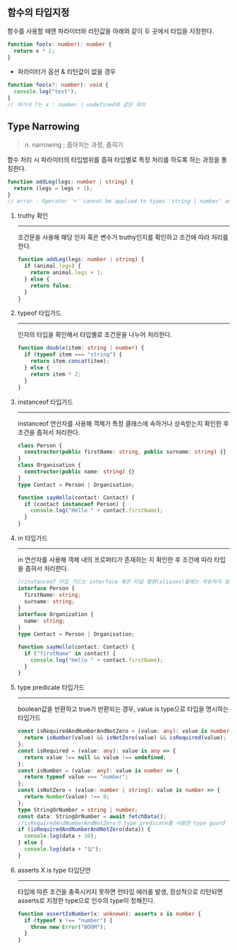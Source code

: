 ## 함수의 타입지정

함수를 사용할 때엔 파라미터와 리턴값을 아래와 같이 두 곳에서 타입을 지정한다.

```typescript
function foo(x: number): number {
  return x * 2;
}
```

- 파라미터가 옵션 & 리턴값이 없을 경우

```typescript
function foo(x?: number): void {
  console.log("test");
}
// 여기서 ?는 x : number | undefined와 같은 의미
```

## Type Narrowing

> n. narrowing ; 좁아지는 과정, 좁히기

함수 처리 시 파라미터의 타입범위를 좁혀 타입별로 특정 처리를 하도록 하는 과정을 통칭한다.

```typescript
function addLeg(legs: number | string) {
  return (legs = legs + 1);
}
// error - Operator '+' cannot be applied to types 'string | number' and 'number'.ts(2365)
```

1. truthy 확인

   ***

   조건문을 사용해 해당 인자 혹은 변수가 truthy인지를 확인하고 조건에 따라 처리를 한다.

   ```typescript
   function addLeg(legs: number | string) {
     if (animal.legs) {
       return animal.legs + 1;
     } else {
       return false;
     }
   }
   ```

2. typeof 타입가드
   ***
   인자의 타입을 확인해서 타입별로 조건문을 나누어 처리한다.
   ```typescript
   function double(item: string | number) {
     if (typeof item === "string") {
       return item.concat(item);
     } else {
       return item * 2;
     }
   }
   ```
3. instanceof 타입가드

   ***

   instanceof 연산자를 사용해 객체가 특정 클래스에 속하거나 상속받는지 확인한 후 조건을 좁혀서 처리한다.

   ```typescript
   class Person {
     constructor(public firstName: string, public surname: string) {}
   }
   class Organisation {
     constructor(public name: string) {}
   }
   type Contact = Person | Organisation;

   function sayHello(contact: Contact) {
     if (contact instanceof Person) {
       console.log("Hello " + contact.firstName);
     }
   }
   ```

4. in 타입가드

   ***

   in 연산자를 사용해 객체 내의 프로퍼티가 존재하는 지 확인한 후 조건에 따라 타입을 좁혀서 처리한다.

   ```typescript
   //instanceof 타입 가드는 interface 혹은 타입 별명(aliases)들에는 작동하지 않으므로 in 연산자를 사용한다.
   interface Person {
     firstName: string;
     surname: string;
   }
   interface Organization {
     name: string;
   }
   type Contact = Person | Organisation;

   function sayHello(contact: Contact) {
     if ("firstName" in contact) {
       console.log("Hello " + contact.firstName);
     }
   }
   ```

5. type predicate 타입가드

   ***

   boolean값을 반환하고 true가 반환되는 경우, value is type으로 타입을 명시하는 타입가드

   ```typescript
   const isRequiredAndNumberAndNotZero = (value: any): value is number => {
     return isNumber(value) && isNotZero(value) && isRequired(value);
   };
   const isRequired = (value: any): value is any => {
     return value !== null && value !== undefined;
   };
   const isNumber = (value: any): value is number => {
     return typeof value === "number";
   };
   const isNotZero = (value: number | string): value is number => {
     return Number(value) !== 0;
   };
   type StringOrNumber = string | number;
   const data: StringOrNumber = await fetchData();
   //isRequiredAndNumberAndNotZero가 type predicate를 사용한 type guard
   if (isRequiredAndNumberAndNotZero(data)) {
     console.log(data + 10);
   } else {
     console.log(data + "십");
   }
   ```

6. asserts X is type 타입단언
   ***
   타입에 따른 조건을 충족시키지 못하면 런타임 에러를 발생, 정상적으로 리턴되면 asserts로 지정한 type으로 인수의 type이 정해진다.
   ```typescript
   function assertIsNumber(x: unknown): asserts x is number {
     if (typeof x !== "number") {
       throw new Error("BOOM");
     }
   }
   ```
